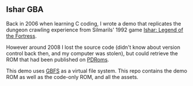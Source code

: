 ## Ishar GBA

Back in 2006 when learning C coding, I wrote a demo that replicates the dungeon crawling experience from Silmarils' 1992 game [Ishar: Legend of the Fortress](https://www.mobygames.com/game/ishar-legend-of-the-fortress).

However around 2008 I lost the source code (didn't know about version control back then, and my computer was stolen), but could retrieve the ROM that had been published on [PDRoms](https://pdroms.de/files/nintendo-gameboyadvance-gba/ishar-advance-v0-0-alpha).

This demo uses [GBFS](https://github.com/devkitPro/gba-tools/blob/master/src/gbfs.c) as a virtual file system. This repo contains the demo ROM as well as the code-only ROM, and all the assets.
